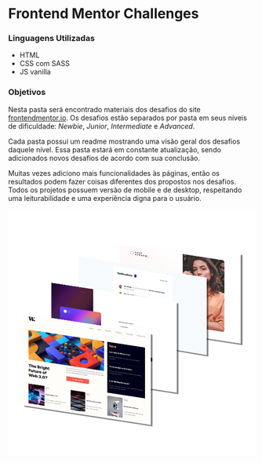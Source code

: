 <!-- Sobre o que é? -->
# Frontend Mentor Challenges

<!-- Linguagens Utilizadas -->
###  Linguagens Utilizadas


- HTML
- CSS com SASS
- JS vanilla

### Objetivos


Nesta pasta será encontrado materiais dos desafios do site [frontendmentor.io](https://www.frontendmentor.io/challenges). Os desafios estão separados por pasta em seus níveis de dificuldade: <em>Newbie</em>, <em>Junior</em>, <em>Intermediate</em> e <em>Advanced</em>.

Cada pasta possui um readme mostrando uma visão geral dos desafios daquele nível. Essa pasta estará em constante atualização, sendo adicionados novos desafios de acordo com sua conclusão. 

Muitas vezes adiciono mais funcionalidades às páginas, então os resultados podem fazer coisas diferentes dos propostos nos desafios. Todos os projetos possuem versão de mobile e de desktop, respeitando uma leiturabilidade e uma experiência digna para o usuário.

![](./readmesimages/readmegeral.png)